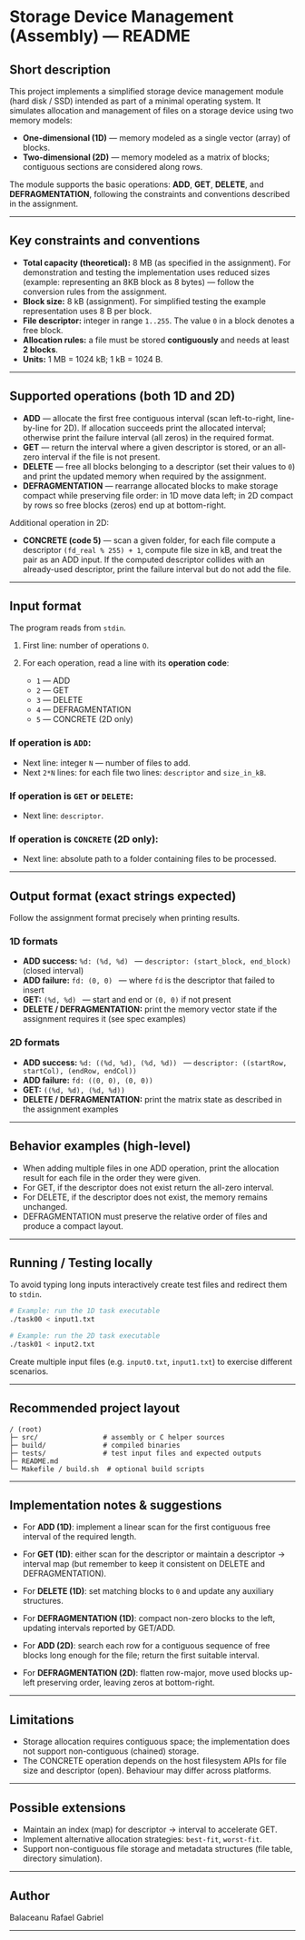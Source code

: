 # Storage Device Management (Assembly) — README

## Short description

This project implements a simplified storage device management module (hard disk / SSD) intended as part of a minimal operating system. It simulates allocation and management of files on a storage device using two memory models:

* **One-dimensional (1D)** — memory modeled as a single vector (array) of blocks.
* **Two-dimensional (2D)** — memory modeled as a matrix of blocks; contiguous sections are considered along rows.

The module supports the basic operations: **ADD**, **GET**, **DELETE**, and **DEFRAGMENTATION**, following the constraints and conventions described in the assignment.

---

## Key constraints and conventions

* **Total capacity (theoretical):** 8 MB (as specified in the assignment). For demonstration and testing the implementation uses reduced sizes (example: representing an 8KB block as 8 bytes) — follow the conversion rules from the assignment.
* **Block size:** 8 kB (assignment). For simplified testing the example representation uses 8 B per block.
* **File descriptor:** integer in range `1..255`. The value `0` in a block denotes a free block.
* **Allocation rules:** a file must be stored **contiguously** and needs at least **2 blocks**.
* **Units:** 1 MB = 1024 kB; 1 kB = 1024 B.

---

## Supported operations (both 1D and 2D)

* **ADD** — allocate the first free contiguous interval (scan left-to-right, line-by-line for 2D). If allocation succeeds print the allocated interval; otherwise print the failure interval (all zeros) in the required format.
* **GET** — return the interval where a given descriptor is stored, or an all-zero interval if the file is not present.
* **DELETE** — free all blocks belonging to a descriptor (set their values to `0`) and print the updated memory when required by the assignment.
* **DEFRAGMENTATION** — rearrange allocated blocks to make storage compact while preserving file order: in 1D move data left; in 2D compact by rows so free blocks (zeros) end up at bottom-right.

Additional operation in 2D:

* **CONCRETE (code 5)** — scan a given folder, for each file compute a descriptor `(fd_real % 255) + 1`, compute file size in kB, and treat the pair as an ADD input. If the computed descriptor collides with an already-used descriptor, print the failure interval but do not add the file.

---

## Input format

The program reads from `stdin`.

1. First line: number of operations `O`.
2. For each operation, read a line with its **operation code**:

   * `1` — ADD
   * `2` — GET
   * `3` — DELETE
   * `4` — DEFRAGMENTATION
   * `5` — CONCRETE (2D only)

### If operation is `ADD`:

* Next line: integer `N` — number of files to add.
* Next `2*N` lines: for each file two lines: `descriptor` and `size_in_kB`.

### If operation is `GET` or `DELETE`:

* Next line: `descriptor`.

### If operation is `CONCRETE` (2D only):

* Next line: absolute path to a folder containing files to be processed.

---

## Output format (exact strings expected)

Follow the assignment format precisely when printing results.

### 1D formats

* **ADD success:** `%d: (%d, %d)
  `  — `descriptor: (start_block, end_block)` (closed interval)
* **ADD failure:** `fd: (0, 0)
  `  — where `fd` is the descriptor that failed to insert
* **GET:** `(%d, %d)
  ` — start and end or `(0, 0)` if not present
* **DELETE / DEFRAGMENTATION:** print the memory vector state if the assignment requires it (see spec examples)

### 2D formats

* **ADD success:** `%d: ((%d, %d), (%d, %d))
  ` — `descriptor: ((startRow, startCol), (endRow, endCol))`
* **ADD failure:** `fd: ((0, 0), (0, 0))
  `
* **GET:** `((%d, %d), (%d, %d))
  `
* **DELETE / DEFRAGMENTATION:** print the matrix state as described in the assignment examples

---

## Behavior examples (high-level)

* When adding multiple files in one ADD operation, print the allocation result for each file in the order they were given.
* For GET, if the descriptor does not exist return the all-zero interval.
* For DELETE, if the descriptor does not exist, the memory remains unchanged.
* DEFRAGMENTATION must preserve the relative order of files and produce a compact layout.

---

## Running / Testing locally

To avoid typing long inputs interactively create test files and redirect them to `stdin`.

```bash
# Example: run the 1D task executable
./task00 < input1.txt

# Example: run the 2D task executable
./task01 < input2.txt
```

Create multiple input files (e.g. `input0.txt`, `input1.txt`) to exercise different scenarios.

---

## Recommended project layout

```
/ (root)
├─ src/                # assembly or C helper sources
├─ build/              # compiled binaries
├─ tests/              # test input files and expected outputs
├─ README.md
└─ Makefile / build.sh  # optional build scripts
```

---

## Implementation notes & suggestions

* For **ADD (1D)**: implement a linear scan for the first contiguous free interval of the required length.

* For **GET (1D)**: either scan for the descriptor or maintain a descriptor → interval map (but remember to keep it consistent on DELETE and DEFRAGMENTATION).

* For **DELETE (1D)**: set matching blocks to `0` and update any auxiliary structures.

* For **DEFRAGMENTATION (1D)**: compact non-zero blocks to the left, updating intervals reported by GET/ADD.

* For **ADD (2D)**: search each row for a contiguous sequence of free blocks long enough for the file; return the first suitable interval.

* For **DEFRAGMENTATION (2D)**: flatten row-major, move used blocks up-left preserving order, leaving zeros at bottom-right.

---


## Limitations

* Storage allocation requires contiguous space; the implementation does not support non-contiguous (chained) storage.
* The CONCRETE operation depends on the host filesystem APIs for file size and descriptor (open). Behaviour may differ across platforms.

---

## Possible extensions

* Maintain an index (map) for descriptor → interval to accelerate GET.
* Implement alternative allocation strategies: `best-fit`, `worst-fit`.
* Support non-contiguous file storage and metadata structures (file table, directory simulation).

---

## Author

Balaceanu Rafael Gabriel

---

